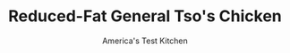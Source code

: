 ---
layout: ../../layouts/MarkdownPostLayout.astro
title: Reduced-Fat General Tso's Chicken
author: America's Test Kitchen
pubDate: 2023-03-15
description: We set out to make a healthier version of this popular Chinese American dish.
image_url: https://res.cloudinary.com/hksqkdlah/image/upload/ar_1:1,c_fill,dpr_2.0,f_auto,fl_lossy.progressive.strip_profile,g_faces:auto,q_auto:low,w_344/10365_sfs-generaltaos-15
tags: ["Main Courses","Chicken"]
calories: 2204
protein: 46
carbohydrates: 60
fats: 
fiber: 2
ingredients: [", Vegetable oil spray","5 cups (5 ounces), cornflakes","1/4 cup, all-purpose flour","3 , large egg whites","1 1/2 pounds, boneless, skinless chicken breasts, trimmed and cut into 1-inch pieces","1 2/3 cups, water","1/3 cup, soy sauce","1/4 cup, apricot jam","3 tablespoons, hoisin sauce","2 tablespoons, cornstarch","1 tablespoon, balsamic vinegar","2 teaspoons, canola oil","4 , garlic cloves, minced","1 tablespoon, grated fresh ginger","1/4 teaspoon, red pepper flakes"]
serves: 4
time: "50 minutes"
instructions: ["FOR THE CHICKEN: Adjust oven rack to upper-middle position and heat oven to 475 degrees. Set wire rack inside rimmed baking sheet and spray with oil spray. Process cornflakes in food processor until finely ground, about 10 seconds. Place flour in shallow dish. Whisk egg whites in second shallow dish until foamy. Place cornflake crumbs in third shallow dish.","Pat chicken dry with paper towels. Dredge chicken in flour; dunk in egg whites; then coat with cornflake crumbs, pressing to adhere. Transfer to prepared wire rack. Spray chicken lightly with oil spray. Bake until chicken is cooked through and coating is brown and crisp, 12 to 15 minutes.","FOR THE SAUCE: While chicken cooks, whisk water, soy sauce, jam, hoisin, cornstarch, and vinegar together in bowl. Heat oil in 12-inch skillet over medium heat until shimmering. Add garlic, ginger, and pepper flakes and cook until fragrant, about 1 minute. Whisk in soy mixture, bring to simmer, and cook until thickened, about 2 minutes. Remove from heat, cover, and keep warm.","When chicken is cooked, return sauce to simmer over medium-low heat. Add cooked chicken and toss to coat."]
nutrition: ["822 mg Potassium","457 mg Phosphorus","37 mg Calcium","11 mg Iron","88 mg Magnesium","1751 mg Sodium","1 mg Zinc","13 g Fat","23 mg Niacin (B3)","6 g Monounsaturated","2 g Polyunsaturated","1 mg Riboflavin (B2)","10 mg Vitamin C","1 µg Vitamin D","124 mg Cholesterol","1 g Saturated","2 g Fiber","126 µg Folic acid","36 µg Folate (food)","16 g Sugars","2 µg Vitamin K","281 g Water","60 g Carbs","251 µg Folate equivalent (total)","46 g Protein","2 mg Vitamin E","2 µg Vitamin B12","2 mg Vitamin B6","188 µg Vitamin A","551 kcal Energy","8 g Sugars, added","2204 calories"]
notes: "Serve over rice."
---